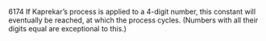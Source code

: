6174 If Kaprekar’s process is applied to a 4-digit number, this constant
will eventually be reached, at which the process cycles. (Numbers with
all their digits equal are exceptional to this.)

